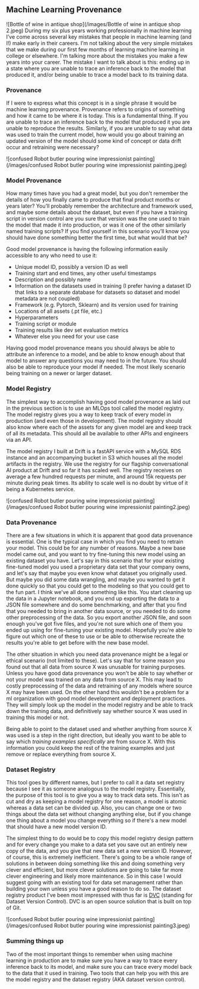 ## Machine Learning Provenance
![Bottle of wine in antique shop](/images/Bottle of wine in antique shop 2.jpeg)
During my six plus years working professionally in machine learning I’ve come across several key mistakes that people in machine learning (and I!) make early in their careers. I’m not talking about the very simple mistakes that we make during our first few months of learning machine learning in college or elsewhere. I'm talking more about the mistakes you make a few years into your career. The mistake I want to talk about is this: ending up in a state where you are unable to trace an inference back to the model that produced it, and/or being unable to trace a model back to its training data.

### Provenance
If I were to express what this concept is in a single phrase it would be machine learning provenance. Provenance refers to origins of something and how it came to be where it is today. This is a fundamental thing. If you are unable to trace an inference back to the model that produced it you are unable to reproduce the results. Similarly, if you are unable to say what data was used to train the current model, how would you go about training an updated version of the model should some kind of concept or data drift occur and retraining were necessary?

![confused Robot butler pouring wine impressionist painting](/images/confused Robot butler pouring wine impressionist painting.jpeg)
### Model Provenance
How many times have you had a great model, but you don't remember the details of how you finally came to produce that final product months or years later? You’ll probably remember the architecture and framework used, and maybe some details about the dataset, but even if you have a training script in version control are you sure that version was the one used to train the model that made it into production, or was it one of the other similarly named training scripts? If you find yourself in this scenario you’ll know you should have done something better the first time, but what would that be?

Good model provenance is having the following information easily accessible to any who need to use it:
- Unique model ID, possibly a version ID as well
- Training start and end times, any other useful timestamps
- Description and possibly name
- Information on the datasets used in training (I prefer having a dataset ID that links to a separate database for datasets so dataset and model metadata are not coupled)
- Framework (e.g. Pytorch, Sklearn) and its version used for training
- Locations of all assets (.pt file, etc.)
- Hyperparameters
- Training script or module
- Training results like dev set evaluation metrics
- Whatever else you need for your use case

Having good model provenance means you should always be able to attribute an inference to a model, and be able to know enough about that model to answer any questions you may need to in the future. You should also be able to reproduce your model if needed. The most likely scenario being training on a newer or larger dataset. 

### Model Registry
The simplest way to accomplish having good model provenance as laid out in the previous section is to use an MLOps tool called the model registry. The model registry gives you a way to  keep track of every model in production (and even those in development). The model registry should also know where each of the assets for any given model are and keep track of all its metadata. This should all be available to other APIs and engineers via an API.

The model registry I built at Drift is a fastAPI service with a MySQL RDS instance and an accompanying bucket in S3 which houses all the model artifacts in the registry. We use the registry for our flagship conversational AI product at Drift and so far it has scaled well. The registry receives on average a few hundred requests per minute, and around 15k requests per minute during peak times. Its ability to scale well is no doubt by virtue of it being a Kubernetes service.

![confused Robot butler pouring wine impressionist painting](/images/confused Robot butler pouring wine impressionist painting2.jpeg)
### Data Provenance
There are a few situations in which it is apparent that good data provenance is essential. One is the typical case in which you find you need to retrain your model. This could be for any number of reasons. Maybe a new base model came out, and you want to try fine-tuning this new model using an existing dataset you have. Let's say in this scenario that for your existing fine-tuned model you used a proprietary data set that your company owns, and let's say that maybe you even know what dataset you originally used. But maybe you did some data wrangling, and maybe you wanted to get it done quickly so that you could get to the modeling so that you could get to the fun part. I think we've all done something like this. You start cleaning up the data in a Jupyter notebook, and you end up exporting the data to a JSON file somewhere and do some benchmarking, and after that you find that you needed to bring in another data source, or you needed to do some other preprocessing of the data. So you export another JSON file, and soon enough you've got five files, and you're not sure which one of them you ended up using for fine-tuning your existing model. Hopefully you're able to figure out which one of these to use or be able to otherwise recreate the results you're able to get before with the new base model.

The other situation in which you need data provenance might be a legal or ethical scenario (not limited to these). Let's say that for some reason you found out that all data from source X was unusable for training purposes. Unless you have good data provenance you won't be able to say whether or not your model was trained on any data from source X. This may lead to costly preprocessing of the data and retraining of any models where source X may have been used. On the other hand this  wouldn't be a problem for a ml organization with good model development and deployment practices. They will simply look up the model in the model registry and be able to track down the training data, and definitively say whether source X was used in training this model or not.

Being able to point to the dataset used and whether anything from source X was used is a step in the right direction, but ideally you want to be able to say which _training examples specifically_ are from source X.
With this information you could keep the rest of the training examples and just remove or replace everything from source X.

### Dataset Registry	
This tool goes by different names, but I prefer to call it a data set registry because I see it as someone analogous to the model registry. Essentially, the purpose of this tool is to give you a  way to track data sets. This isn't as cut and dry as keeping a model registry for one reason, a model is atomic whereas a data set can be divided up. Also, you can change one or two things about the data set without changing anything else, but if you change one thing about a model you change everything so if there's a new model that should have a new model version ID.

The simplest thing to do would be to copy this model registry design pattern and for every change you make to a data set you save out an entirely new copy of the data, and you give that new data set a new version ID. However, of course, this is extremely inefficient. There's going to be a whole range of solutions in between doing something like this and doing something very clever and efficient, but more clever solutions are going to take far more clever engineering and likely more maintenance. So in this case I would suggest going with an existing tool for data set management rather than building your own unless you have a good reason to do so. The dataset registry product I’ve been most impressed with thus far is [DVC](https://dvc.org/doc/use-cases/data-registry) (standing for Dataset Version Control). DVC is an open source solution that is built on top of Git.

![confused Robot butler pouring wine impressionist painting](/images/confused Robot butler pouring wine impressionist painting3.jpeg)
### Summing things up
Two of the most important things to remember when using machine learning in production are to make sure you have a way to trace every inference back to its model, and make sure you can trace every model back to the data that it used in training. Two tools that can help you with this are the model registry and the dataset registry (AKA dataset version control).
